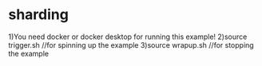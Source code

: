 # sharding

1)You need docker or docker desktop for running this example!
2)source trigger.sh //for spinning up the example
3)source wrapup.sh //for stopping the example
